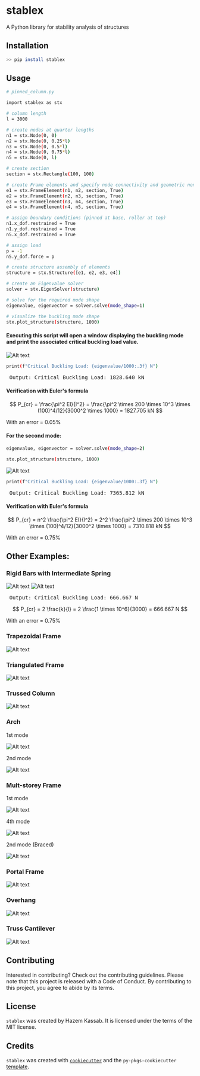 # stablex

A Python library for stability analysis of structures

## Installation

```bash
>> pip install stablex
```

## Usage

```bash
# pinned_column.py

import stablex as stx

# column length
l = 3000

# create nodes at quarter lengths
n1 = stx.Node(0, 0)
n2 = stx.Node(0, 0.25*l)
n3 = stx.Node(0, 0.5*l)
n4 = stx.Node(0, 0.75*l)
n5 = stx.Node(0, l)

# create section
section = stx.Rectangle(100, 100)

# create Frame elements and specify node connectivity and geometric non-linearity (Modulus of elasticity = 200000 MPa by default)
e1 = stx.FrameElement(n1, n2, section, True)
e2 = stx.FrameElement(n2, n3, section, True)
e3 = stx.FrameElement(n3, n4, section, True)
e4 = stx.FrameElement(n4, n5, section, True)

# assign boundary conditions (pinned at base, roller at top)
n1.x_dof.restrained = True
n1.y_dof.restrained = True
n5.x_dof.restrained = True

# assign load
p = -1
n5.y_dof.force = p

# create structure assembly of elements
structure = stx.Structure([e1, e2, e3, e4])

# create an Eigenvalue solver
solver = stx.EigenSolver(structure)

# solve for the required mode shape
eigenvalue, eigenvector = solver.solve(mode_shape=1)

# visualize the buckling mode shape
stx.plot_structure(structure, 1000)
```
#### Executing this script will open a window displaying the buckling mode and print the associated critical buckling load value.
![Alt text](https://github.com/Hazem-Kassab/stableX/blob/master/examples/Images/pinned_column_1st_mode.png)

```bash
print(f"Critical Buckling Load: {eigenvalue/1000:.3f} N")
```
<pre> Output: Critical Buckling Load: 1828.640 kN </pre>

#### Verification with Euler's formula

$$ P_{cr} = \frac{\pi^2 EI}{l^2} = \frac{\pi^2 \times 200 \times 10^3 \times (100)^4/12}{3000^2 \times 1000} = 1827.705 kN $$

With an error = 0.05%

#### For the second mode:
```bash
eigenvalue, eigenvector = solver.solve(mode_shape=2)

stx.plot_structure(structure, 1000)
```
![Alt text](https://github.com/Hazem-Kassab/stableX/blob/master/examples/Images/pinned_column_2nd_mode.png?raw=true)
```bash
print(f"Critical Buckling Load: {eigenvalue/1000:.3f} N")
```
<pre> Output: Critical Buckling Load: 7365.812 kN </pre>

#### Verification with Euler's formula

$$ P_{cr} = n^2 \frac{\pi^2 EI}{l^2} = 2^2 \frac{\pi^2 \times 200 \times 10^3 \times (100)^4/12}{3000^2 \times 1000} = 7310.818 kN $$

With an error = 0.75%

## Other Examples:
### Rigid Bars with Intermediate Spring
![Alt text](https://github.com/Hazem-Kassab/stableX/blob/master/examples/Images/rigid_bars_with_springs_sketch.png?raw=true)
![Alt text](https://github.com/Hazem-Kassab/stableX/blob/master/examples/Images/rigid_bars_with_springs.png?raw=true)
<pre> Output: Critical Buckling Load: 666.667 N </pre>
$$ P_{cr} = 2 \frac{k}{l} = 2 \frac{1 \times 10^6}{3000} = 666.667 N $$

With an error = 0.75%

### Trapezoidal Frame
![Alt text](https://github.com/Hazem-Kassab/stableX/blob/master/examples/Images/trapezoidal_frame.png?raw=true)

### Triangulated Frame
![Alt text](https://github.com/Hazem-Kassab/stableX/blob/master/examples/Images/triangulated_frame.png?raw=true)

### Trussed Column
![Alt text](https://github.com/Hazem-Kassab/stableX/blob/master/examples/Images/trussed_column.png?raw=true)

### Arch

1st mode

![Alt text](https://github.com/Hazem-Kassab/stableX/blob/master/examples/Images/arch_1st_mode.png?raw=true)

2nd mode

![Alt text](https://github.com/Hazem-Kassab/stableX/blob/master/examples/Images/arch_2nd_mode.png?raw=true)

### Mult-storey Frame

1st mode

![Alt text](https://github.com/Hazem-Kassab/stableX/blob/master/examples/Images/mulit_storey_frame_1st_mode.png?raw=true)

4th mode

![Alt text](https://github.com/Hazem-Kassab/stableX/blob/master/examples/Images/mulit_storey_frame_4th_mode.png?raw=true)

2nd mode (Braced)

![Alt text](https://github.com/Hazem-Kassab/stableX/blob/master/examples/Images/multi_storey_braced_frame_2nd_mode.png?raw=true)

### Portal Frame
![Alt text](https://github.com/Hazem-Kassab/stableX/blob/master/examples/Images/portal_frame.png?raw=true)

### Overhang
![Alt text](https://github.com/Hazem-Kassab/stableX/blob/master/examples/Images/overhang.png?raw=true)

### Truss Cantilever
![Alt text](https://github.com/Hazem-Kassab/stableX/blob/master/examples/Images/truss_cantilever.png?raw=true)

## Contributing

Interested in contributing? Check out the contributing guidelines. Please note that this project is released with a Code of Conduct. By contributing to this project, you agree to abide by its terms.

## License

`stablex` was created by Hazem Kassab. It is licensed under the terms of the MIT license.

## Credits

`stablex` was created with [`cookiecutter`](https://cookiecutter.readthedocs.io/en/latest/) and the `py-pkgs-cookiecutter` [template](https://github.com/py-pkgs/py-pkgs-cookiecutter).

